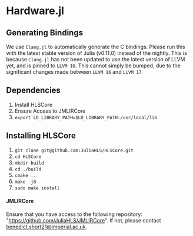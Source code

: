 # Hardware.jl

## Generating Bindings
We use `Clang.jl` to automatically generate the C bindings. Please run this with the latest stable version of Julia (v0.11.0) instead of the nightly. This is because `Clang.jl` has not been updated to use the latest version of LLVM yet, and is pinned to `LLVM 16`. This cannot simply be bumped, due to the significant changes made between `LLVM 16` and `LLVM 17`.

## Dependencies
1. Install HLSCore
2. Ensure Access to JMLIRCore
3. `export LD_LIBRARY_PATH=$LD_LIBRARY_PATH:/usr/local/lib`

## Installing HLSCore
1. `git clone git@github.com:JuliaHLS/HLSCore.git`
2. `cd HLSCore`
3. `mkdir build`
4. `cd ./build`
5. `cmake ..`
6. `make -j8`
7. `sudo make install`

#### JMLIRCore
Ensure that you have access to the following repository: "https://github.com/JuliaHLS/JMLIRCore". If not, please contact benedict.short21@imperial.ac.uk.

